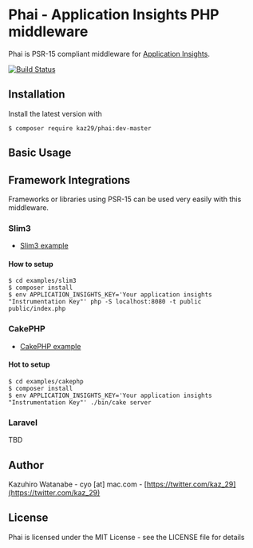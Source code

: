 # Phai - Application Insights PHP middleware

Phai is PSR-15 compliant middleware for [Application Insights](https://docs.microsoft.com/ja-jp/azure/azure-monitor/app/app-insights-overview).

[![Build Status](https://dev.azure.com/kaz29/phai/_apis/build/status/kaz29.phai?branchName=master)](https://dev.azure.com/kaz29/phai/_build/latest?definitionId=2&branchName=master)

## Installation

Install the latest version with

```
$ composer require kaz29/phai:dev-master
```

## Basic Usage

## Framework Integrations

Frameworks or libraries using PSR-15 can be used very easily with this middleware.

### Slim3

- [Slim3 example](https://github.com/kaz29/phai/tree/master/examples/slim3)

#### How to setup

```
$ cd examples/slim3
$ composer install
$ env APPLICATION_INSIGHTS_KEY='Your application insights "Instrumentation Key"' php -S localhost:8080 -t public public/index.php
```

### CakePHP

- [CakePHP example](https://github.com/kaz29/phai/tree/master/examples/cakephp)

#### Hot to setup

```
$ cd examples/cakephp
$ composer install
$ env APPLICATION_INSIGHTS_KEY='Your application insights "Instrumentation Key"' ./bin/cake server 
```

### Laravel

TBD

## Author

Kazuhiro Watanabe - cyo [at] mac.com - [https://twitter.com/kaz_29](https://twitter.com/kaz_29)

## License

Phai is licensed under the MIT License - see the LICENSE file for details

